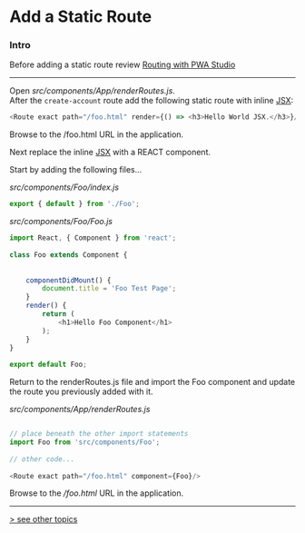# Add a Static Route
### Intro
Before adding a static route review [Routing with PWA Studio](./add-a-static-route/routing-with-pwa-studio.md)

---

Open _src/components/App/renderRoutes.js_.    
After the `create-account` route add the following static route with inline [JSX]:

```javascript
<Route exact path="/foo.html" render={() => <h3>Hello World JSX.</h3>}/>
```

Browse to the /foo.html URL in the application.

Next replace the inline [JSX] with a REACT component.

Start by adding the following files...

_src/components/Foo/index.js_
```javascript
export { default } from './Foo';
```

_src/components/Foo/Foo.js_
```javascript
import React, { Component } from 'react';
 
class Foo extends Component {
 
 
    componentDidMount() {
        document.title = 'Foo Test Page';
    }
    render() {
        return (
            <h1>Hello Foo Component</h1>
        );
    }
}
 
export default Foo;
```

Return to the renderRoutes.js file and import the Foo component and update the route you previously added with it.

_src/components/App/renderRoutes.js_
```javascript

// place beneath the other import statements
import Foo from 'src/components/Foo';
 
// other code...
 
<Route exact path="/foo.html" component={Foo}/>
```

Browse to the _/foo.html_ URL in the application. 

---
[> see other topics](../../README.md#Topics)

[JSX]: https://reactjs.org/docs/introducing-jsx.html
[Link]: https://knowbody.github.io/react-router-docs/api/Link.html